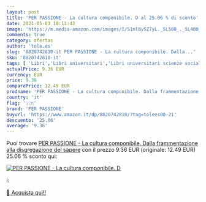 ```yaml
---
layout: post
title: 'PER PASSIONE - La cultura componibile. D al 25.06 % di sconto'
date: 2021-05-03 18:11:43
image: 'https://m.media-amazon.com/images/I/51nlBySZ7yL._SL500_._SL400_.jpg'
comments: true
category: ofertas
author: 'tole.es'
slug: '8820742810-it PER PASSIONE - La cultura componibile. Dalla...'
sku: '8820742810-it'
tags: [ 'Libri','Libri universitari','Libri universitari scienze sociali','Società e scienze sociali','Studi culturali e sociali','per passione', ]
actualPrice: 9.36 EUR
currency: EUR
price: 9.36
comparePrice: 12.49 EUR
prodname: 'PER PASSIONE - La cultura componibile. Dalla frammentazione alla disgregazione del sapere'
country: 'it'
flag: '🇮🇹'
brand: 'PER PASSIONE'
buyurl: 'https://www.amazon.it/dp/8820742810/?tag=tolees00-21'
descuento: '25.06'
average: '9.36'
---
```


Puoi trovare [PER PASSIONE - La cultura componibile. Dalla frammentazione alla disgregazione del sapere](https://www.amazon.it/dp/8820742810/?tag=tolees00-21) con il prezzo 9.36 EUR (originale: 12.49 EUR) 25.06 % sconto qui:

[![PER PASSIONE - La cultura componibile. D](https://m.media-amazon.com/images/I/51nlBySZ7yL._SL500_._SL400_.jpg)](https://www.amazon.it/dp/8820742810/?tag=tolees00-21)

ℹ️:


[🛒 Acquista qui!!](https://www.amazon.it/dp/8820742810/?tag=tolees00-21)
